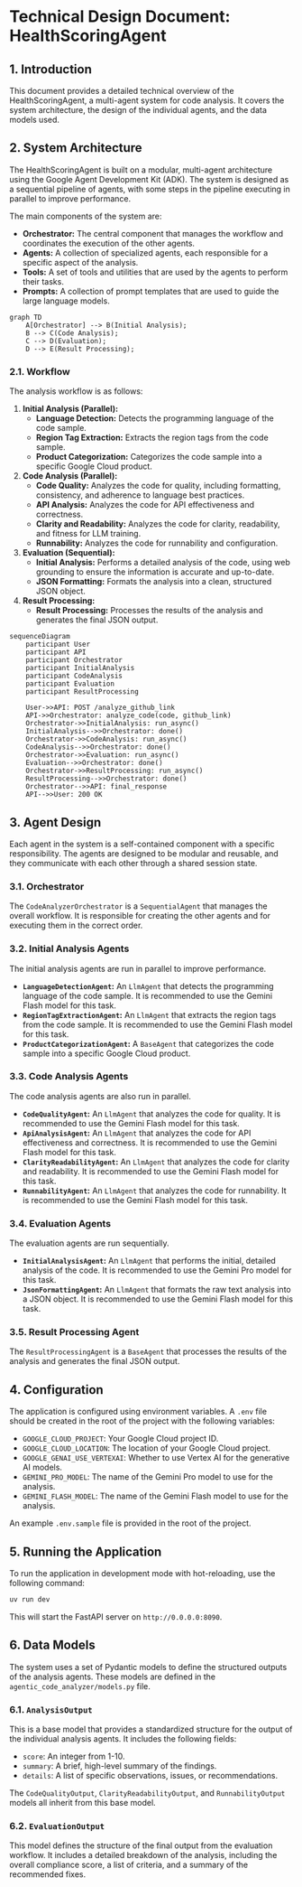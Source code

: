 # Technical Design Document: HealthScoringAgent

## 1. Introduction

This document provides a detailed technical overview of the HealthScoringAgent, a multi-agent system for code analysis. It covers the system architecture, the design of the individual agents, and the data models used.

## 2. System Architecture

The HealthScoringAgent is built on a modular, multi-agent architecture using the Google Agent Development Kit (ADK). The system is designed as a sequential pipeline of agents, with some steps in the pipeline executing in parallel to improve performance.

The main components of the system are:

*   **Orchestrator:** The central component that manages the workflow and coordinates the execution of the other agents.
*   **Agents:** A collection of specialized agents, each responsible for a specific aspect of the analysis.
*   **Tools:** A set of tools and utilities that are used by the agents to perform their tasks.
*   **Prompts:** A collection of prompt templates that are used to guide the large language models.

```mermaid
graph TD
    A[Orchestrator] --> B(Initial Analysis);
    B --> C(Code Analysis);
    C --> D(Evaluation);
    D --> E(Result Processing);
```

### 2.1. Workflow

The analysis workflow is as follows:

1.  **Initial Analysis (Parallel):**
    *   **Language Detection:** Detects the programming language of the code sample.
    *   **Region Tag Extraction:** Extracts the region tags from the code sample.
    *   **Product Categorization:** Categorizes the code sample into a specific Google Cloud product.
3.  **Code Analysis (Parallel):**
    *   **Code Quality:** Analyzes the code for quality, including formatting, consistency, and adherence to language best practices.
    *   **API Analysis:** Analyzes the code for API effectiveness and correctness.
    *   **Clarity and Readability:** Analyzes the code for clarity, readability, and fitness for LLM training.
    *   **Runnability:** Analyzes the code for runnability and configuration.
3.  **Evaluation (Sequential):**
    *   **Initial Analysis:** Performs a detailed analysis of the code, using web grounding to ensure the information is accurate and up-to-date.
    *   **JSON Formatting:** Formats the analysis into a clean, structured JSON object.
4.  **Result Processing:**
    *   **Result Processing:** Processes the results of the analysis and generates the final JSON output.

```mermaid
sequenceDiagram
    participant User
    participant API
    participant Orchestrator
    participant InitialAnalysis
    participant CodeAnalysis
    participant Evaluation
    participant ResultProcessing

    User->>API: POST /analyze_github_link
    API->>Orchestrator: analyze_code(code, github_link)
    Orchestrator->>InitialAnalysis: run_async()
    InitialAnalysis-->>Orchestrator: done()
    Orchestrator->>CodeAnalysis: run_async()
    CodeAnalysis-->>Orchestrator: done()
    Orchestrator->>Evaluation: run_async()
    Evaluation-->>Orchestrator: done()
    Orchestrator->>ResultProcessing: run_async()
    ResultProcessing-->>Orchestrator: done()
    Orchestrator-->>API: final_response
    API-->>User: 200 OK
```

## 3. Agent Design

Each agent in the system is a self-contained component with a specific responsibility. The agents are designed to be modular and reusable, and they communicate with each other through a shared session state.

### 3.1. Orchestrator

The `CodeAnalyzerOrchestrator` is a `SequentialAgent` that manages the overall workflow. It is responsible for creating the other agents and for executing them in the correct order.

### 3.2. Initial Analysis Agents

The initial analysis agents are run in parallel to improve performance.

*   **`LanguageDetectionAgent`:** An `LlmAgent` that detects the programming language of the code sample. It is recommended to use the Gemini Flash model for this task.
*   **`RegionTagExtractionAgent`:** An `LlmAgent` that extracts the region tags from the code sample. It is recommended to use the Gemini Flash model for this task.
*   **`ProductCategorizationAgent`:** A `BaseAgent` that categorizes the code sample into a specific Google Cloud product.

### 3.3. Code Analysis Agents

The code analysis agents are also run in parallel.

*   **`CodeQualityAgent`:** An `LlmAgent` that analyzes the code for quality. It is recommended to use the Gemini Flash model for this task.
*   **`ApiAnalysisAgent`:** An `LlmAgent` that analyzes the code for API effectiveness and correctness. It is recommended to use the Gemini Flash model for this task.
*   **`ClarityReadabilityAgent`:** An `LlmAgent` that analyzes the code for clarity and readability. It is recommended to use the Gemini Flash model for this task.
*   **`RunnabilityAgent`:** An `LlmAgent` that analyzes the code for runnability. It is recommended to use the Gemini Flash model for this task.

### 3.4. Evaluation Agents

The evaluation agents are run sequentially.

*   **`InitialAnalysisAgent`:** An `LlmAgent` that performs the initial, detailed analysis of the code. It is recommended to use the Gemini Pro model for this task.
*   **`JsonFormattingAgent`:** An `LlmAgent` that formats the raw text analysis into a JSON object. It is recommended to use the Gemini Flash model for this task.

### 3.5. Result Processing Agent

The `ResultProcessingAgent` is a `BaseAgent` that processes the results of the analysis and generates the final JSON output.

## 4. Configuration

The application is configured using environment variables. A `.env` file should be created in the root of the project with the following variables:

*   `GOOGLE_CLOUD_PROJECT`: Your Google Cloud project ID.
*   `GOOGLE_CLOUD_LOCATION`: The location of your Google Cloud project.
*   `GOOGLE_GENAI_USE_VERTEXAI`: Whether to use Vertex AI for the generative AI models.
*   `GEMINI_PRO_MODEL`: The name of the Gemini Pro model to use for the analysis.
*   `GEMINI_FLASH_MODEL`: The name of the Gemini Flash model to use for the analysis.

An example `.env.sample` file is provided in the root of the project.

## 5. Running the Application

To run the application in development mode with hot-reloading, use the following command:

```bash
uv run dev
```

This will start the FastAPI server on `http://0.0.0.0:8090`.

## 6. Data Models

The system uses a set of Pydantic models to define the structured outputs of the analysis agents. These models are defined in the `agentic_code_analyzer/models.py` file.

### 6.1. `AnalysisOutput`

This is a base model that provides a standardized structure for the output of the individual analysis agents. It includes the following fields:

*   `score`: An integer from 1-10.
*   `summary`: A brief, high-level summary of the findings.
*   `details`: A list of specific observations, issues, or recommendations.

The `CodeQualityOutput`, `ClarityReadabilityOutput`, and `RunnabilityOutput` models all inherit from this base model.

### 6.2. `EvaluationOutput`

This model defines the structure of the final output from the evaluation workflow. It includes a detailed breakdown of the analysis, including the overall compliance score, a list of criteria, and a summary of the recommended fixes.